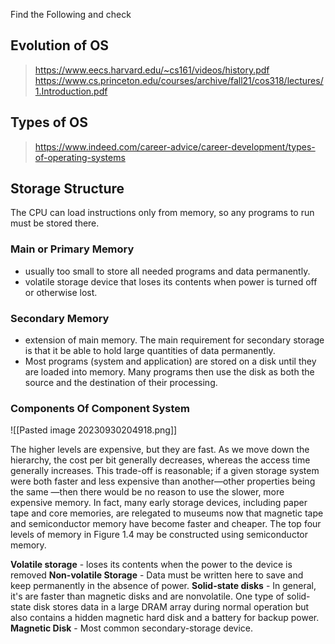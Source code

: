Find the Following and check
## Evolution of OS
>https://www.eecs.harvard.edu/~cs161/videos/history.pdf
>https://www.cs.princeton.edu/courses/archive/fall21/cos318/lectures/1.Introduction.pdf

## Types of OS
>https://www.indeed.com/career-advice/career-development/types-of-operating-systems

## Storage Structure
The CPU can load instructions only from memory, so any programs to run must be stored there. 

### Main or Primary Memory
- usually too small to store all needed programs and data permanently.
-  volatile storage device that loses its contents when power is turned off or otherwise lost.

### Secondary Memory
- extension of main memory. The main requirement for secondary storage is that it be able to hold large quantities of data permanently.
- Most programs (system and application) are stored on a disk until they are loaded into memory. Many programs then use the disk as both the source and the destination of their processing.
### Components Of Component System
![[Pasted image 20230930204918.png]]

The higher levels are expensive, but they are fast. As we move down the hierarchy, the cost per bit generally decreases, whereas the access time generally increases. This trade-off is reasonable; if a given storage system were both faster and less expensive than another—other properties being the same —then there would be no reason to use the slower, more expensive memory. In fact, many early storage devices, including paper tape and core memories, are relegated to museums now that magnetic tape and semiconductor memory have become faster and cheaper. The top four levels of memory in Figure 1.4 may be constructed using semiconductor memory.

**Volatile storage** - loses its contents when the power to the device is removed
**Non-volatile Storage** - Data must be written here to save and keep permanently in the absence of power.
**Solid-state disks** -  In general, it's are faster than magnetic disks and are nonvolatile. One type of solid-state disk stores data in a large DRAM array during normal operation but also contains a hidden magnetic hard disk and a battery for backup power. 
**Magnetic Disk** - Most common secondary-storage device.
